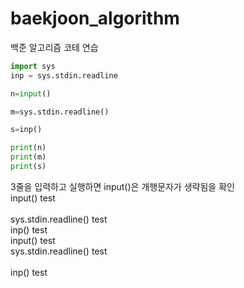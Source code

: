 # baekjoon_algorithm
백준 알고리즘 코테 연습

```python
import sys
inp = sys.stdin.readline

n=input()

m=sys.stdin.readline()

s=inp()

print(n)
print(m)
print(s)
```

3줄을 입력하고 실행하면 input()은 개행문자가 생략됨을 확인<br>
input() test<br>        
sys.stdin.readline() test<br>
inp() test<br>
input() test<br>
sys.stdin.readline() test<br>
<br>
inp() test<br>
<br>
